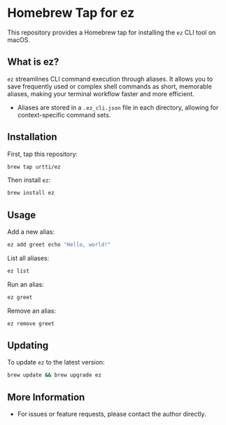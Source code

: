 # Homebrew Tap for ez

This repository provides a Homebrew tap for installing the `ez` CLI tool on macOS.

## What is ez?

`ez` streamlines CLI command execution through aliases. It allows you to save frequently used or complex shell commands as short, memorable aliases, making your terminal workflow faster and more efficient.

- Aliases are stored in a `.ez_cli.json` file in each directory, allowing for context-specific command sets.

## Installation

First, tap this repository:

```sh
brew tap urtti/ez
```

Then install `ez`:

```sh
brew install ez
```

## Usage

Add a new alias:
```sh
ez add greet echo "Hello, world!"
```

List all aliases:
```sh
ez list
```

Run an alias:
```sh
ez greet
```

Remove an alias:
```sh
ez remove greet
```

## Updating

To update `ez` to the latest version:
```sh
brew update && brew upgrade ez
```

## More Information

- For issues or feature requests, please contact the author directly. 
